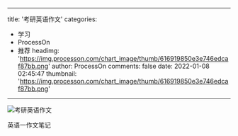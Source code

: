
---
title: '考研英语作文'
categories: 
 - 学习
 - ProcessOn
 - 推荐
headimg: 'https://img.processon.com/chart_image/thumb/616919850e3e746edcaf87bb.png'
author: ProcessOn
comments: false
date: 2022-01-08 02:45:47
thumbnail: 'https://img.processon.com/chart_image/thumb/616919850e3e746edcaf87bb.png'
---

<div>   
<img class="thumb" alt="考研英语作文" src="https://img.processon.com/chart_image/thumb/616919850e3e746edcaf87bb.png" referrerpolicy="no-referrer">
<p>英语一作文笔记</p>  
</div>
            
